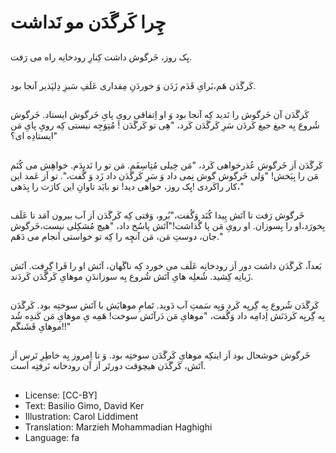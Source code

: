 # چِرا کَرگَدَن مو نَداشت

##
یِک روز، خَرگوش داشت کِنارِ رودخانِه راه می رَفت.

##
کَرگَدَن هَم،بَرایِ قَدَم زَدَن وَ خوردَنِ مِقداری عَلَفِ سَبزِ دِلپَذیر آنجا بود.

##
کَرگَدَن آن خَرگوش را نَدید کِه آنجا بود وَ او اِتفاقی رویِ پایِ خَرگوش ایستاد. خَرگوش شُروع بِه جیغ جیغ کَردَن سَرِ کَرگَدَن کَرد، "هِی تو کَرگَدَن ! مُتِوَجِه نیستی کِه رویِ پایِ مَن ایستادِه ای؟"

##
کَرگَدَن اَز خَرگوش عُذرخواهی کَرد، "مَن خِیلی مُتِاسِفَم. مَن تو را نَدیدَم. خواهِش می کُنَم مَن را بِبَخش! "وَلی خَرگوش گوش نِمی داد وَ سَرِ کَرگَدَن داد زَد وَ گُفت،". تو اَز عَمد این کار راکَردی !یِک روز، خواهی دید! تو بایَد تاوانِ این کارَت را بِدَهی،"

##
خَرگوش رَفت تا آتَش پِیدا کُنَد وَگُفت،"بُرو، وَقتی کِه کَرگَدَن اَز آب بیرون آمَد تا عَلَف بِخورَد،او را بِسوزان. او رویِ مَن پا گُذاشت!"آتَش پاسُخ داد، "هیچ مُشکِلی نیست،خَرگوش جان، دوستِ مَن، مَن آنچِه را کِه تو خواستی اَنجام می دَهَم."

##
بَعداََ، کَرگَدَن داشت دور اَز رودخانِه عَلَف می خورد کِه ناگَهان، آتَش او را فَرا گِرِفت. آتَش زَبانِه کِشید. شُعلِه هایِ آتَش شُروع بِه سوزاندَنِ موهایِ کَرگَدَن کَردَند.

##
کَرگَدَن شُروع بِه گِریِه کَرد وَبِه سَمتِ آب دَوید. تَمامِ موهایَش با آتَش سوختِه بود. کَرگَدَن بِه گِریِه کَردَنَش اِدامِه داد وَگُفت، "موهایِ مَن دَرآتَش سوخت! هَمِه یِ موهایِ مَن کَندِه شُد !موهایِ قَشَنگَم!"

##
خَرگوش خوشحال بود اَز اینکِه موهایِ کَرگَدَن سوختِه بود. وَ تا اِمروز بِه خاطِرِ تَرس اَز آتَش، کَرگَدَن هیچوَقت دورتَر اَز آن رودخانه نَرفتِه اَست.

##
* License: [CC-BY]
* Text: Basilio Gimo, David Ker
* Illustration: Carol Liddiment
* Translation: Marzieh Mohammadian Haghighi
* Language: fa

